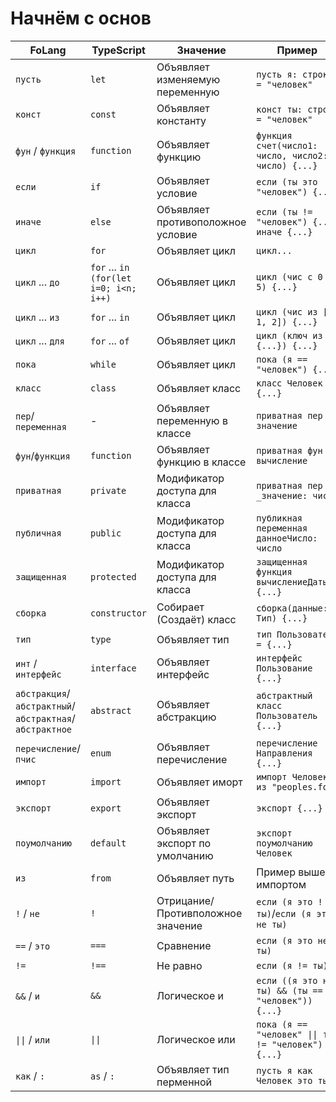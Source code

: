 # Начнём с основ

| FoLang               | TypeScript                  | Значение                            | Пример
|----------------------|-----------------------------|-------------------------------------|-------------------------------------|
| `пусть`                | `let`                         | Объявляет изменяемую переменную     | `пусть я: строка = "человек"` |
| `конст`                | `const`                       | Объявляет константу                 | `конст ты: строка = "человек"` |
| `фун` / `функция`        | `function`                    | Объявляет функцию                 | `функция счет(число1: число, число2: число) {...}` |
| `если`                 | `if`                          | Объявляет условие                   | `если (ты это "человек") {...}` |
| `иначе`                | `else`                        | Объявляет противоположное условие   | `если (ты != "человек") {...} иначе {...}` |
| `цикл`                 | `for`                         | Объявляет цикл                      | `цикл...` |
| `цикл` ... `до`          | `for` ... `in` `(for(let i=0; i<n; i++)`                  | Объявляет цикл                  | `цикл (чис с 0 до 5) {...}` |
| `цикл` ... `из`          | `for` ... `in`                  | Объявляет цикл                  | `цикл (чис из [0, 1, 2]) {...}` |
| `цикл` ... `для`         | `for` ... `of`                  | Объявляет цикл                  | `цикл (ключ из {...}) {...}` |
| `пока`                 | `while`                       | Объявляет цикл                      | `пока (я == "человек") {...}` |
| `класс`                | `class`                       | Объявляет класс                     | `класс Человек {...}` |
| `пер`/`переменная`            | -                      | Объявляет переменную в классе      | `приватная пер значение` |
| `фун`/`функция`            | `function`                      | Объявляет функцию в классе      | `приватная фун вычисление` |
| `приватная`            | `private`                     | Модификатор доступа для класса      | `приватная пер _значение: число` |
| `публичная`            | `public`                      | Модификатор доступа для класса      | `публикная переменная данноеЧисло: число` |
| `защищенная`           | `protected`                   | Модификатор доступа для класса      | `защищенная функция вычислениеДаты() {...}` |
| `сборка`       | `constructor`                 | Собирает (Создаёт) класс                    | `сборка(данные: Тип) {...}` |
| `тип`                  | `type`                        | Объявляет тип                       | `тип Пользователь = {...}` |
| `инт` / `интерфейс`            | `interface`                   | Объявляет интерфейс                 | `интерфейс Пользование {...}` |
| `абстракция`/`абстрактный`/`абстрактная`/`абстрактное`           | `abstract`                    | Объявляет абстракцию                | `абстрактный класс Пользователь {...}` |
| `перечисление`/`пчис`    | `enum`                        | Объявляет перечисление            | `перечисление Направления {...}` |
| `импорт`               | `import`                      | Объявляет иморт                     | `импорт Человек из "peoples.foc"` |
| `экспорт`              | `export`                      | Объявляет экспорт                   | `экспорт {...}` |
| `поумолчанию`              | `default`                      | Объявляет экспорт по умолчанию                   | `экспорт поумолчанию Человек` |
| `из`                   | `from`                        | Объявляет путь                      | Пример выше с импортом |
| `!` / `не`             | `!`                          | Отрицание/Противположное значение                        | `если (я это !ты)`/`если (я это не ты)` |
| `==` / `это`             | `===`                          | Сравнение                        | `если (я это не ты)` |
| `!=`             | `!==`                          | Не равно                        | `если (я != ты)` |
| `&&` / `и`             | `&&`                          | Логическое и                        | `если ((я это не ты) && (ты == "человек")) {...}` |
| `\|\|` / `или`         | `\|\|`                          | Логическое или                    | `пока (я == "человек" \|\| ты != "человек") {...}` |
| `как` / `:`              | `as` / `:`                      | Объявляет тип перменной         | `пусть я как Человек это ты` |